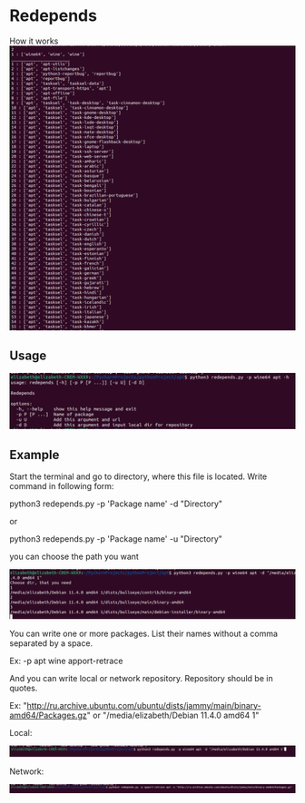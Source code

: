 # Redepends
How it works
![Image alt](https://github.com/shlyapo/redepends/raw/master/image/4.png)
## Usage

![Image alt](https://github.com/shlyapo/redepends/raw/master/image/7.png)

## Example
Start the terminal and go to directory, where this file is located.
Write command in following form:

python3 redepends.py -p 'Package name' -d "Directory" 

or

python3 redepends.py -p 'Package name' -u "Directory" 

you can choose the path you want

![Image alt](https://github.com/shlyapo/redepends/raw/master/image/3.png)

You can write one or more packages. List their names without a comma separated by a space.

Ex: -p apt wine apport-retrace

And you can write local or network repository. Repository should be in quotes.

Ex: "http://ru.archive.ubuntu.com/ubuntu/dists/jammy/main/binary-amd64/Packages.gz" or "/media/elizabeth/Debian 11.4.0 amd64 1"

Local:

![Image alt](https://github.com/shlyapo/redepends/raw/master/image/5.png)

Network:

![Image alt](https://github.com/shlyapo/redepends/raw/master/image/6.png)

